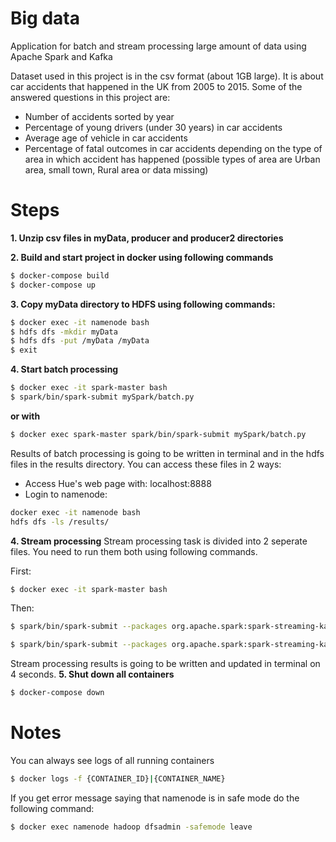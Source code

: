 # Big data
Application for batch and stream processing large amount of data using Apache Spark and Kafka

Dataset used in this project is in the csv format (about 1GB large). It is about car accidents that happened in the UK from 2005 to 2015. Some of the answered questions in this project are:
  - Number of accidents sorted by year 
  - Percentage of young drivers (under 30 years) in car accidents
  - Average age of vehicle in car accidents
  - Percentage of fatal outcomes in car accidents depending on the type of area in which accident has happened (possible types of area are Urban area, small town, Rural area or data missing)

# Steps
**1. Unzip csv files in myData, producer and producer2 directories**

**2. Build and start project in docker using following commands**
```sh
$ docker-compose build 
$ docker-compose up
```
**3. Copy myData directory to HDFS using following commands:**
```sh
$ docker exec -it namenode bash 
$ hdfs dfs -mkdir myData
$ hdfs dfs -put /myData /myData
$ exit
```
**4. Start batch processing**
```sh
$ docker exec -it spark-master bash
$ spark/bin/spark-submit mySpark/batch.py
```
**or with**
```sh
$ docker exec spark-master spark/bin/spark-submit mySpark/batch.py
```
Results of batch processing is going to be written in terminal and in the hdfs files in the results directory.
You can access these files in 2 ways:
  - Access Hue's web page with: localhost:8888
  - Login to namenode:
```sh   
docker exec -it namenode bash 
hdfs dfs -ls /results/
```
**4. Stream processing**
Stream processing task is divided into 2 seperate files. You need to run them both using following commands.

First:
```sh   
$ docker exec -it spark-master bash
```
Then:
```sh   
$ spark/bin/spark-submit --packages org.apache.spark:spark-streaming-kafka-0-8_2.11:2.4.4 /consumer/youngDrivers.py zoo1:2181 vehtopic
```
```sh   
$ spark/bin/spark-submit --packages org.apache.spark:spark-streaming-kafka-0-8_2.11:2.4.4 /consumer/avgVehAge.py zoo1:2181 veh2topic
```
Stream processing results is going to be written and updated in terminal on 4 seconds.
**5. Shut down all containers**
```sh   
$ docker-compose down
```
# Notes
You can always see logs of all running containers
```sh
$ docker logs -f {CONTAINER_ID}|{CONTAINER_NAME}
```
If you get error message saying that namenode is in safe mode do the following command:
```sh   
$ docker exec namenode hadoop dfsadmin -safemode leave
```


